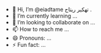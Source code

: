 - 👋 Hi, I’m @eiadtame تهكير ريتاج .
- 🌱 I’m currently learning ...
- 💞️ I’m looking to collaborate on ...
- 📫 How to reach me ...
- 😄 Pronouns: ...
- ⚡ Fun fact: ...

<!---
eiadtamer/eiadtamer is a ✨ special ✨ repository because its `README.md` (this file) appears on your GitHub profile.
You can click the Preview link to take a look at your changes.
--->
